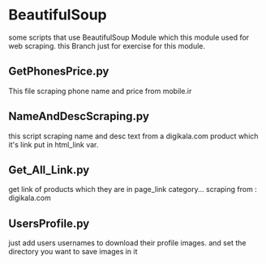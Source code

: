 # BeautifulSoup
some scripts that use BeautifulSoup Module which this module used for web scraping.
this Branch just for exercise for this module.
## GetPhonesPrice.py
This file scraping phone name and price from mobile.ir
## NameAndDescScraping.py
this script scraping name and desc text from a digikala.com product which it's link
put in html_link var.
## Get_All_Link.py
get link of products which they are in page_link category...
scraping from : digikala.com
## UsersProfile.py
just add users usernames to download their profile images.
and set the directory you want to save images in it
